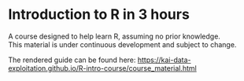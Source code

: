 # Introduction to R in 3 hours

A course designed to help learn R, assuming no prior knowledge. <br>
This material is under continuous development and subject to change. <br>

The rendered guide can be found here: https://kai-data-exploitation.github.io/R-intro-course/course_material.html

